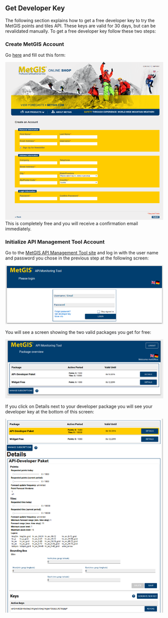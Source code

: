 ## Get Developer Key

The following section explains how to get a free developer key to try the MetGIS points and tiles API. These keys are valid for 30 days, but can be revalidated manually. 
To get a free developer key follow these two steps:

### Create MetGIS Account

Go [here](https://www.metgis.com/shop/index.php/customer/account/create/?___store=en&___from_store=de) and fill out this form:



![MetGIS account form](./img/account-shop.png)
This is completely free and you will receive a confirmation email immediately.

### Initialize API Management Tool Account

Go to the [MetGIS API Management Tool site](https://www.metgis.com/api-monitoring-tool//#login:) and log in with the user name and password you chose in the previous step at the following screen:

![MetGIS API Monitoring Tool](./img/UI_logged_out.png)

You will see a screen showing the two valid packages you get for free:

![MetGIS API Monitoring Tool free packages](./img/UI_logged_in.png)

If you click on Details next to your developer package you will see your developer key at the bottom of this screen:

![MetGIS API Monitoring Tool developer package details](./img/UI_logged_in_details.png)
